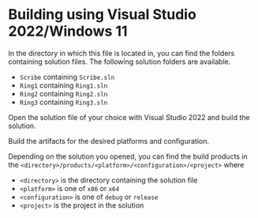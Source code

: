 # Building using Visual Studio 2022/Windows 11
In the directory in which this file is located in, you can find the folders containing solution files.
The following solution folders are available.
- `Scribe` containing `Scribe.sln`
- `Ring1` containing `Ring1.sln`
- `Ring2` containing `Ring2.sln`
- `Ring3` containing `Ring3.sln`

Open the solution file of your choice with Visual Studio 2022 and build the solution.

Build the artifacts for the desired platforms and configuration.

Depending on the solution you opened, you can find the build products in the `<directory>/products/<platform>/<configuration>/<project>`
where 
- `<directory>` is the directory containing the solution file
- `<platform>` is one of `x86` or `x64`
- `<configuration>` is one of `debug` or `release`
- `<project>` is the project in the solution
